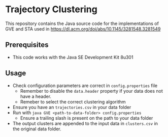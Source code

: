 # Trajectory Clustering

This repository contains the Java source code for the implementations of GVE and STA used in https://dl.acm.org/doi/abs/10.1145/3281548.3281549

## Prerequisites

- This code works with the Java SE Development Kit 8u301

## Usage

- Check configuration parameters are correct in `config.properties` file
  - Remember to disable the `data.header` property if your data does not have a header.
  - Remeber to select the correct clustering algorithm
- Ensure you have an `trajectories.csv` in your data folder
- Run with `java GVE <path-to-data-folder> config.properties`
  - Ensure a trailing slash is present on the path to your data folder
- The output clusters are appended to the input data in `clusters.csv` in the original data folder.
